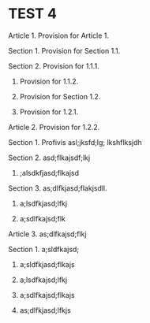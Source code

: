 # TEST 4

Article 1. Provision for Article 1.

Section 1. Provision for Section 1.1.

Section 2. Provision for 1.1.1.

1. Provision for 1.1.2.

2. Provision for Section 1.2.

3. Provision for 1.2.1.

Article 2. Provision for 1.2.2.

Section 1. Profivis asl;jksfd;lg; lkshflksjdh

Section 2. asd;flkajsdf;lkj

1. ;alsdkfjasd;flkajsd

Section 3. as;dlfkjasd;flakjsdll.

1. a;lsdfkjasd;lfkj

2. a;sdlfkajsd;flk

Article 3. as;dlfkajsd;flkj

Section 1. a;sldfkajsd;

1. a;sldfkjasd;flkajs

2. a;lsdfkajsd;lfkj

3. a;sdlfkajsd;flkajs

4. as;dlfkjasd;lfkjs

